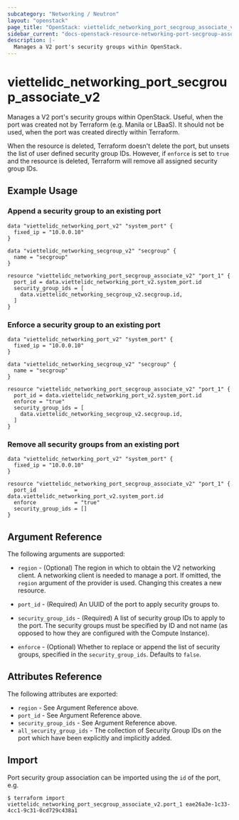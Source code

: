 ```yaml
---
subcategory: "Networking / Neutron"
layout: "openstack"
page_title: "OpenStack: viettelidc_networking_port_secgroup_associate_v2"
sidebar_current: "docs-openstack-resource-networking-port-secgroup-associate-v2"
description: |-
  Manages a V2 port's security groups within OpenStack.
---
```


# viettelidc\_networking\_port\_secgroup\_associate\_v2

Manages a V2 port's security groups within OpenStack. Useful, when the port was
created not by Terraform (e.g. Manila or LBaaS). It should not be used, when the
port was created directly within Terraform.

When the resource is deleted, Terraform doesn't delete the port, but unsets the
list of user defined security group IDs.  However, if `enforce` is set to `true`
and the resource is deleted, Terraform will remove all assigned security group
IDs.

## Example Usage

### Append a security group to an existing port

```hcl
data "viettelidc_networking_port_v2" "system_port" {
  fixed_ip = "10.0.0.10"
}

data "viettelidc_networking_secgroup_v2" "secgroup" {
  name = "secgroup"
}

resource "viettelidc_networking_port_secgroup_associate_v2" "port_1" {
  port_id = data.viettelidc_networking_port_v2.system_port.id
  security_group_ids = [
    data.viettelidc_networking_secgroup_v2.secgroup.id,
  ]
}
```

### Enforce a security group to an existing port

```hcl
data "viettelidc_networking_port_v2" "system_port" {
  fixed_ip = "10.0.0.10"
}

data "viettelidc_networking_secgroup_v2" "secgroup" {
  name = "secgroup"
}

resource "viettelidc_networking_port_secgroup_associate_v2" "port_1" {
  port_id = data.viettelidc_networking_port_v2.system_port.id
  enforce = "true"
  security_group_ids = [
    data.viettelidc_networking_secgroup_v2.secgroup.id,
  ]
}
```

### Remove all security groups from an existing port

```hcl
data "viettelidc_networking_port_v2" "system_port" {
  fixed_ip = "10.0.0.10"
}

resource "viettelidc_networking_port_secgroup_associate_v2" "port_1" {
  port_id            = data.viettelidc_networking_port_v2.system_port.id
  enforce            = "true"
  security_group_ids = []
}
```

## Argument Reference

The following arguments are supported:

* `region` - (Optional) The region in which to obtain the V2 networking client.
    A networking client is needed to manage a port. If omitted, the
    `region` argument of the provider is used. Changing this creates a new
    resource.

* `port_id` - (Required) An UUID of the port to apply security groups to.

* `security_group_ids` - (Required) A list of security group IDs to apply to
    the port. The security groups must be specified by ID and not name (as
    opposed to how they are configured with the Compute Instance).

* `enforce` - (Optional) Whether to replace or append the list of security
    groups, specified in the `security_group_ids`. Defaults to `false`.

## Attributes Reference

The following attributes are exported:

* `region` - See Argument Reference above.
* `port_id` - See Argument Reference above.
* `security_group_ids` - See Argument Reference above.
* `all_security_group_ids` - The collection of Security Group IDs on the port
  which have been explicitly and implicitly added.

## Import

Port security group association can be imported using the `id` of the port, e.g.

```
$ terraform import viettelidc_networking_port_secgroup_associate_v2.port_1 eae26a3e-1c33-4cc1-9c31-0cd729c438a1
```
